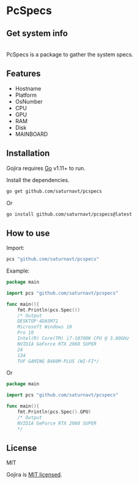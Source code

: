 # PcSpecs

## Get system info

\
PcSpecs is a package to gather the system specs.


## Features
- Hostname
- Platform
- OsNumber
- CPU
- GPU
- RAM
- Disk
- MAINBOARD

## Installation

Gojira requires [Go](https://golang.org/) v1.11+ to run.

Install the dependencies.

```sh
go get github.com/saturnavt/pcspecs
```
Or

```sh
go install github.com/saturnavt/pcspecs@latest
```
## How to use

Import:

```go
pcs "github.com/saturnavt/pcspecs"
```

Example:

```go
package main

import pcs "github.com/saturnavt/pcspecs"

func main(){
    fmt.Println(pcs.Spec())
    /* Output
    DESKTOP-4DA5M71 
    Microsoft Windows 10
    Pro 10 
    Intel(R) Core(TM) i7-10700K CPU @ 3.80GHz
    NVIDIA GeForce RTX 2060 SUPER
    24 
    134
    TUF GAMING B460M-PLUS (WI-FI*/
```

Or

```go
package main

import pcs "github.com/saturnavt/pcspecs"

func main(){
    fmt.Println(pcs.Spec().GPU)
    /* Output
    NVIDIA GeForce RTX 2060 SUPER
    */
```

## License

MIT

Gojira is [MIT licensed](LICENSE).